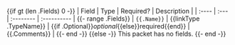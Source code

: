 {{if gt (len .Fields) 0 -}}
| Field | Type | Required? | Description |
| :---- | :--- | :-------- | :---------- |
{{- range .Fields}}
| `{{.Name}}` | {{linkType .TypeName}} | {{if .Optional}}*optional*{{else}}required{{end}} | {{.Comments}} |
{{- end -}}
{{else -}}
This packet has no fields.
{{- end -}}
